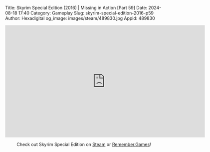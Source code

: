 Title: Skyrim Special Edition (2016) | Missing in Action [Part 59]
Date: 2024-08-18 17:40
Category: Gameplay
Slug: skyrim-special-edition-2016-p59
Author: Hexadigital
og_image: images/steam/489830.jpg
Appid: 489830

<center><iframe src="https://www.youtube.com/embed/7nkcK-WtAnk?feature=oembed" allow="accelerometer; autoplay; encrypted-media; gyroscope; picture-in-picture" width="640" height="360" frameborder="0"></iframe>

Check out Skyrim Special Edition on [Steam](https://store.steampowered.com/app/489830/?curator_clanid=34633900) or [Remember.Games](https://remember.games/game/164/the-elder-scrolls-v-skyrim-special-edition/)!</center>